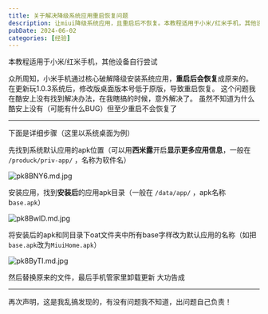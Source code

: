 ```yaml
---
title: 关于解决降级系统应用重启恢复问题
description: 让miui降级系统应用，且重启后不恢复。本教程适用于小米/红米手机，其他设备自行尝试
pubDate: 2024-06-02
categories: [经验]
---
```


本教程适用于小米/红米手机，其他设备自行尝试


众所周知，小米手机通过核心破解降级安装系统应用，**重启后会恢复**成原来的。
在更新玩1.0.3系统后，修改版桌面版本号低于原版，导致重启恢复。
这个问题我在酷安上没有找到解决办法，在我瞎搞的时候，意外解决了。
虽然不知道为什么酷安上没有（可能有什么BUG）但至少重启不会恢复了


----------


下面是详细步骤（这里以系统桌面为例）

先找到系统默认应用的apk位置（可以用**西米露**开启**显示更多应用信息**，一般在 `/produck/priv-app/` ，名称为软件名）

![pk8BNY6.md.jpg](https://s21.ax1x.com/2024/05/31/pk8BNY6.md.jpg)

安装应用，找到**安装后**的应用apk目录（一般在 `/data/app/` ，apk名称b`ase.apk`）

![pk8BwlD.md.jpg](https://s21.ax1x.com/2024/05/31/pk8BwlD.md.jpg)

将安装后的apk和同目录下oat文件夹中所有base字样改为默认应用的名称（如把`base.apk`改为`MiuiHome.apk`）

![pk8ByTI.md.jpg](https://s21.ax1x.com/2024/05/31/pk8ByTI.md.jpg)

然后替换原来的文件，最后手机管家里卸载更新
大功告成


----------


再次声明，这是我乱搞发现的，有没有问题我不知道，出问题自己负责！